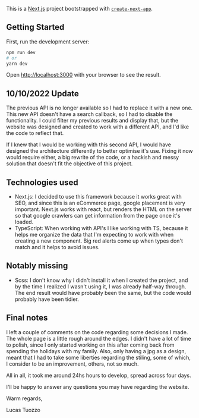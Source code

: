 This is a [Next.js](https://nextjs.org/) project bootstrapped with [`create-next-app`](https://github.com/vercel/next.js/tree/canary/packages/create-next-app).

## Getting Started

First, run the development server:

```bash
npm run dev
# or
yarn dev
```

Open [http://localhost:3000](http://localhost:3000) with your browser to see the result.

## 10/10/2022 Update

The previous API is no longer available so I had to replace it with a new one. This new API doesn't have a search callback, so I had to disable the functionality. I could filter my previous results and display that, but the website was designed and created to work with a different API, and I'd like the code to reflect that. 

If I knew that I would be working with this second API, I would have designed the architecture differently to better optimise it's use. Fixing it now would require either, a big rewrite of the code, or a hackish and messy solution that doesn't fit the objective of this project.

## Technologies used

- Next.js: I decided to use this framework because it works great with SEO, and since this is an eCommerce page, google placement is very important. Next.js works with react, but renders the HTML on the server so that google crawlers can get information from the page once it's loaded.
- TypeScript: When working with API's I like working with TS, because it helps me organize the data that I'm expecting to work with when creating a new component. Big red alerts come up when types don't match and it helps to avoid issues.

## Notably missing

- Scss: I don't know why I didn't install it when I created the project, and by the time I realized I wasn't using it, I was already half-way through. The end result would have probably been the same, but the code would probably have been tidier.

## Final notes

I left a couple of comments on the code regarding some decisions I made. The whole page is a little rough around the edges. I didn't have a lot of time to polish, since I only started working on this after coming back from spending the holidays with my family. Also, only having a jpg as a design, meant that I had to take some liberties regarding the stiling, some of which, I consider to be an improvement, others, not so much.

All in all, it took me around 24hs hours to develop, spread across four days.

I'll be happy to answer any questions you may have regarding the website.

Warm regards,

Lucas Tuozzo
